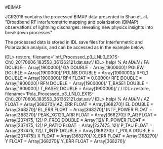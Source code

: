 #BIMAP

JGR2018 contains the processed BIMAP data presented in 
Shao et. al. "Broadband RF interferometric mapping and polarization (BIMAP) observations of lightning discharges: revealing new physics insights into breakdown processes"

The processed data is stored in IDL save files for Interfermetric and Polarization analysis, and can be accessed as in the example below.  

IDL> restore, filename='Intf_Processed_p3_LNL0_EX1S-Ch0_20170606_183553_361362121.dat.sav'/
IDL> help/
% At $MAIN$          /
FA              DOUBLE    = Array[1900000]/
GA              DOUBLE    = Array[1900000]/
POLEW           DOUBLE    = Array[1900000]/
POLNS           DOUBLE    = Array[1900000]/
RF0_1           DOUBLE    = Array[1900000]/
RF4             FLOAT     =       0.00000/
RFE             DOUBLE    = Array[1900000]/
RFN             DOUBLE    = Array[1900000]/
T_BASE1         DOUBLE    = Array[1900000]/
T_BASE2         DOUBLE    = Array[1900000]/
/
/
IDL> restore, filename='Pola_Processed_p3_LNL0_EX1S-Ch0_20170606_183553_361362121.dat.sav'/
IDL> help/
% At $MAIN$          /
AZ              FLOAT     = Array[368270]/
AZ_ERR          FLOAT     = Array[368270]/
EL              DOUBLE    = Array[368270]/
EL_ERR          FLOAT     = Array[368270]/
INTF_POWER      FLOAT     = Array[368270]/
PEAK_XC123_ARR  FLOAT     = Array[368270]/
P_AR            FLOAT     = Array[237475, 12]/
P_FREQ          DOUBLE    = Array[12]/
P_POWER         FLOAT     = Array[237475, 12]/
P_RATIO         FLOAT     = Array[237475, 12]/
P_TAU           FLOAT     = Array[237475, 12]/
T_INTF          DOUBLE    = Array[368270]/
T_POLA          DOUBLE    = Array[237475]/
X               FLOAT     = Array[368270]/
X_ERR           FLOAT     = Array[368270]/
Y               FLOAT     = Array[368270]/
Y_ERR           FLOAT     = Array[368270]/
